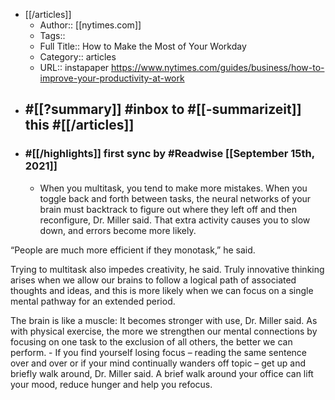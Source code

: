 - [[/articles]]
    - Author:: [[nytimes.com]]
    - Tags::
    - Full Title:: How to Make the Most of Your Workday
    - Category:: articles
    - URL:: instapaper https://www.nytimes.com/guides/business/how-to-improve-your-productivity-at-work
- #[[?summary]]  #inbox to #[[-summarizeit]] this #[[/articles]]
    - 
- ### #[[/highlights]] first sync by #Readwise [[September 15th, 2021]]
    - When you multitask, you tend to make more mistakes. When you toggle back and forth between tasks, the neural networks of your brain must backtrack to figure out where they left off and then reconfigure, Dr. Miller said. That extra activity causes you to slow down, and errors become more likely.

“People are much more efficient if they monotask,” he said.

Trying to multitask also impedes creativity, he said. Truly innovative thinking arises when we allow our brains to follow a logical path of associated thoughts and ideas, and this is more likely when we can focus on a single mental pathway for an extended period.

The brain is like a muscle: It becomes stronger with use, Dr. Miller said. As with physical exercise, the more we strengthen our mental connections by focusing on one task to the exclusion of all others, the better we can perform.
    - If you find yourself losing focus – reading the same sentence over and over or if your mind continually wanders off topic – get up and briefly walk around, Dr. Miller said. A brief walk around your office can lift your mood, reduce hunger and help you refocus.
